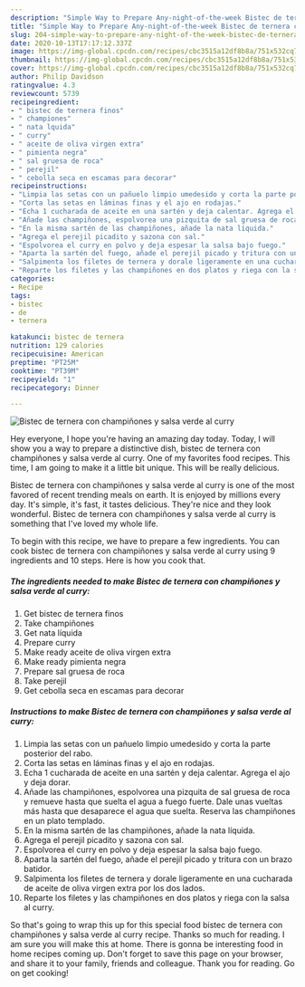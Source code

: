 ```yaml
---
description: "Simple Way to Prepare Any-night-of-the-week Bistec de ternera con champiñones y salsa verde al curry"
title: "Simple Way to Prepare Any-night-of-the-week Bistec de ternera con champiñones y salsa verde al curry"
slug: 204-simple-way-to-prepare-any-night-of-the-week-bistec-de-ternera-con-champinones-y-salsa-verde-al-curry
date: 2020-10-13T17:17:12.337Z
image: https://img-global.cpcdn.com/recipes/cbc3515a12df8b8a/751x532cq70/bistec-de-ternera-con-champinones-y-salsa-verde-al-curry-foto-principal.jpg
thumbnail: https://img-global.cpcdn.com/recipes/cbc3515a12df8b8a/751x532cq70/bistec-de-ternera-con-champinones-y-salsa-verde-al-curry-foto-principal.jpg
cover: https://img-global.cpcdn.com/recipes/cbc3515a12df8b8a/751x532cq70/bistec-de-ternera-con-champinones-y-salsa-verde-al-curry-foto-principal.jpg
author: Philip Davidson
ratingvalue: 4.3
reviewcount: 5739
recipeingredient:
- " bistec de ternera finos"
- " championes"
- " nata lquida"
- " curry"
- " aceite de oliva virgen extra"
- " pimienta negra"
- " sal gruesa de roca"
- " perejil"
- " cebolla seca en escamas para decorar"
recipeinstructions:
- "Limpia las setas con un pañuelo limpio umedesido y corta la parte posterior del rabo."
- "Corta las setas en láminas finas y el ajo en rodajas."
- "Echa 1 cucharada de aceite en una sartén y deja calentar. Agrega el ajo y deja dorar."
- "Añade las champiñones, espolvorea una pizquita de sal gruesa de roca y remueve hasta que suelta el agua a fuego fuerte. Dale unas vueltas más hasta que desaparece el agua que suelta. Reserva las champiñones en un plato templado."
- "En la misma sartén de las champiñones, añade la nata líquida."
- "Agrega el perejil picadito y sazona con sal."
- "Espolvorea el curry en polvo y deja espesar la salsa bajo fuego."
- "Aparta la sartén del fuego, añade el perejil picado y tritura con un brazo batidor."
- "Salpimenta los filetes de ternera y dorale ligeramente en una cucharada de aceite de oliva virgen extra por los dos lados."
- "Reparte los filetes y las champiñones en dos platos y riega con la salsa al curry."
categories:
- Recipe
tags:
- bistec
- de
- ternera

katakunci: bistec de ternera 
nutrition: 129 calories
recipecuisine: American
preptime: "PT25M"
cooktime: "PT39M"
recipeyield: "1"
recipecategory: Dinner

---
```



![Bistec de ternera con champiñones y salsa verde al curry](https://img-global.cpcdn.com/recipes/cbc3515a12df8b8a/751x532cq70/bistec-de-ternera-con-champinones-y-salsa-verde-al-curry-foto-principal.jpg)

Hey everyone, I hope you're having an amazing day today. Today, I will show you a way to prepare a distinctive dish, bistec de ternera con champiñones y salsa verde al curry. One of my favorites food recipes. This time, I am going to make it a little bit unique. This will be really delicious.



Bistec de ternera con champiñones y salsa verde al curry is one of the most favored of recent trending meals on earth. It is enjoyed by millions every day. It's simple, it's fast, it tastes delicious. They're nice and they look wonderful. Bistec de ternera con champiñones y salsa verde al curry is something that I've loved my whole life.


To begin with this recipe, we have to prepare a few ingredients. You can cook bistec de ternera con champiñones y salsa verde al curry using 9 ingredients and 10 steps. Here is how you cook that.

<!--inarticleads1-->

##### The ingredients needed to make Bistec de ternera con champiñones y salsa verde al curry:

1. Get  bistec de ternera finos
1. Take  champiñones
1. Get  nata líquida
1. Prepare  curry
1. Make ready  aceite de oliva virgen extra
1. Make ready  pimienta negra
1. Prepare  sal gruesa de roca
1. Take  perejil
1. Get  cebolla seca en escamas para decorar




<!--inarticleads2-->

##### Instructions to make Bistec de ternera con champiñones y salsa verde al curry:

1. Limpia las setas con un pañuelo limpio umedesido y corta la parte posterior del rabo.
1. Corta las setas en láminas finas y el ajo en rodajas.
1. Echa 1 cucharada de aceite en una sartén y deja calentar. Agrega el ajo y deja dorar.
1. Añade las champiñones, espolvorea una pizquita de sal gruesa de roca y remueve hasta que suelta el agua a fuego fuerte. Dale unas vueltas más hasta que desaparece el agua que suelta. Reserva las champiñones en un plato templado.
1. En la misma sartén de las champiñones, añade la nata líquida.
1. Agrega el perejil picadito y sazona con sal.
1. Espolvorea el curry en polvo y deja espesar la salsa bajo fuego.
1. Aparta la sartén del fuego, añade el perejil picado y tritura con un brazo batidor.
1. Salpimenta los filetes de ternera y dorale ligeramente en una cucharada de aceite de oliva virgen extra por los dos lados.
1. Reparte los filetes y las champiñones en dos platos y riega con la salsa al curry.




So that's going to wrap this up for this special food bistec de ternera con champiñones y salsa verde al curry recipe. Thanks so much for reading. I am sure you will make this at home. There is gonna be interesting food in home recipes coming up. Don't forget to save this page on your browser, and share it to your family, friends and colleague. Thank you for reading. Go on get cooking!
